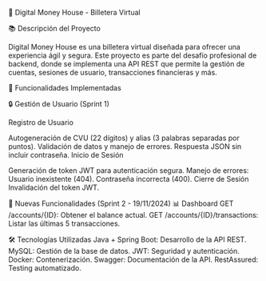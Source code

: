 
🏦 Digital Money House - Billetera Virtual

📚 Descripción del Proyecto

Digital Money House es una billetera virtual diseñada para ofrecer una experiencia ágil y segura. Este proyecto es parte del desafío profesional de backend, donde se implementa una API REST que permite la gestión de cuentas, sesiones de usuario, transacciones financieras y más.


🚀 Funcionalidades Implementadas

🔒 Gestión de Usuario (Sprint 1)

Registro de Usuario


Autogeneración de CVU (22 dígitos) y alias (3 palabras separadas por puntos).
Validación de datos y manejo de errores.
Respuesta JSON sin incluir contraseña.
Inicio de Sesión


Generación de token JWT para autenticación segura.
Manejo de errores:
Usuario inexistente (404).
Contraseña incorrecta (400).
Cierre de Sesión
Invalidación del token JWT.


🌱 Nuevas Funcionalidades (Sprint 2 - 19/11/2024)
📊 Dashboard
GET /accounts/{ID}: Obtener el balance actual.
GET /accounts/{ID}/transactions: Listar las últimas 5 transacciones.



🛠️ Tecnologías Utilizadas
Java + Spring Boot: Desarrollo de la API REST.
MySQL: Gestión de la base de datos.
JWT: Seguridad y autenticación.
Docker: Contenerización.
Swagger: Documentación de la API.
RestAssured: Testing automatizado.
